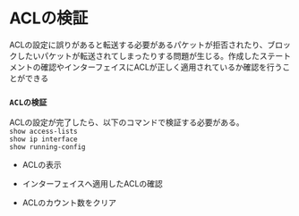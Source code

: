 # ACLの検証
ACLの設定に誤りがあると転送する必要があるパケットが拒否されたり、ブロックしたいパケットが転送されてしまったりする問題が生じる。作成したステートメントの確認やインターフェイスにACLが正しく適用されているか確認を行うことができる

### `ACLの検証`
ACLの設定が完了したら、以下のコマンドで検証する必要がある。  
`show access-lists`  
`show ip interface`  
`show running-config`

- ACLの表示

- インターフェイスへ適用したACLの確認

- ACLのカウント数をクリア
